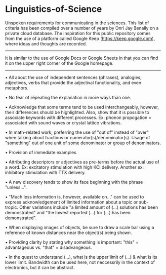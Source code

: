 # Linguistics-of-Science
Unspoken requirements for communicating in the sciences. This list of criteria has been compiled over a number of years by Onri Jay Benally on a private cloud database. The inspiration for this public repository comes from the use of a platform called Google Keep (https://keep.google.com), where ideas and thoughts are recorded. 
_________________________________________________________________________________________________________________________________________________________________________
It is similar to the use of Google Docs or Google Sheets in that you can find it on the upper right corner of the Google homepage.  
_________________________________________________________________________________________________________________________________________________________________________
• All about the use of independent sentences (phrases), analogies, adjectives, verbs that provide the adjectival functionality, and even metaphors.

• No fear of repeating the explanation in more ways than one.

• Acknowledge that some terms tend to be used interchangeably, however, their differences should be highlighted. Also, show that it is possible to associate keywords with different processes. Ex: phonon propogation = associated with sound waves or crystal lattice vibrations.

• In math-related work, preferring the use of "out of" instead of "over" when talking about fractions or numerator(s)/denominator(s). Usage of "something" out of one unit of some denominator or group of denominators.

• Provision of immediate examples.

• Attributing descriptors or adjectives as pre-terms before the actual use of a word. Ex: excitatory stimulation with high KCl delivery. Another ex: inhibitory stimulation with TTX delivery.

• A new discovery tends to show its face beginning with the phrase "unless...".

• "Much less information is, however, available on..." can be used to express acknowledgement of limited information about a topic or sub-tropic. Other variations include "a limited amount of (...) solutions has been demonstrated" and "the lowest reported (...) for (...) has been demonstrated".


• When displaying images of objects, be sure to draw a scale bar using a reference of known distances near the object(s) being shown.

• Providing clarity by stating why something is important: "this" = advantageous vs. "that" = disadvangeous.

• In the quest to understand (...), what is the upper limit of (...) & what is its lower limit. Bandwidth can be used here, not neccessrily in the context of electronics, but it can be abstract.
